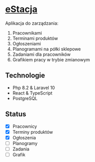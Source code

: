 # [eStacja](http://188.68.242.194/)

Aplikacja do zarządzania:

1. Pracownikami
2. Terminami produktów
3. Ogłoszeniami
4. Planogramami na półki sklepowe
5. Zadaniami dla pracowników
6. Grafikiem pracy w trybie zmianowym

## Technologie

- Php 8.2 & Laravel 10
- React & TypeScript
- PostgreSQL

## Status

- [x] Pracownicy
- [x] Terminy produktów
- [x] Ogłoszenia
- [ ] Planogramy
- [ ] Zadania
- [ ] Grafik
